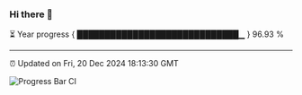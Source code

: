 ### Hi there 👋

⏳ Year progress { █████████████████████████████▁ } 96.93 %

---

⏰ Updated on Fri, 20 Dec 2024 18:13:30 GMT

![Progress Bar CI](https://github.com/Shyam-Makwana/GitHub-Actions-Demo/workflows/Progress%20Bar%20CI/badge.svg)
